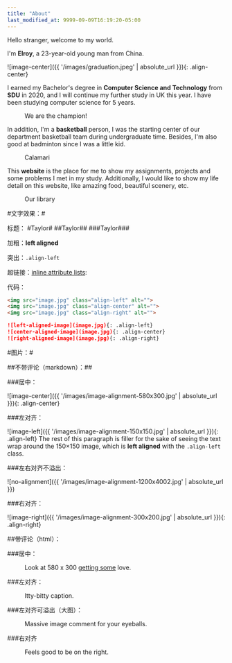 ```yaml
---
title: "About"
last_modified_at: 9999-09-09T16:19:20-05:00
---
```


Hello stranger, welcome to my world.

I'm **Elroy**, a 23-year-old young man from China.

![image-center]({{ '/images/graduation.jpeg' | absolute_url }}){: .align-center}

I earned my Bachelor's degree in **Computer Science and Technology** from **SDU** in 2020, and I will continue my further study in UK this year. I have been studying computer science for 5 years.

<figure class="align-right">
  <img src="{{ '/images/basketball_champion.jpg' | absolute_url }}" alt="">
  <figcaption>We are the champion!</figcaption>
</figure> 

In addition, I'm a **basketball** person, I was the starting center of our department basketball team during undergraduate time. Besides, I'm also good at badminton since I was a little kid.

<figure class="align-left">
  <img src="{{ '/images/Calamari.jpeg' | absolute_url }}" alt="">
  <figcaption>Calamari</figcaption>
</figure> 

This **website** is the place for me to show my assignments, projects and some problems I met in my study. Additionally, I would like to show my life detail on this website, like amazing food, beautiful scenery, etc.

<figure>
  <img src="{{ '/images/library.JPG' | absolute_url }}" alt="">
  <figcaption>Our library</figcaption>
</figure> 



#文字效果：#

标题：
#Taylor#
##Taylor##
###Taylor###

加粗：**left aligned**

突出：`.align-left`

超链接：[inline attribute lists](https://kramdown.gettalong.org/syntax.html#inline-attribute-lists):

代码：

```html
<img src="image.jpg" class="align-left" alt="">
<img src="image.jpg" class="align-center" alt="">
<img src="image.jpg" class="align-right" alt="">
```

```markdown
![left-aligned-image](image.jpg){: .align-left}
![center-aligned-image](image.jpg){: .align-center}
![right-aligned-image](image.jpg){: .align-right}
```


#图片：#

##不带评论（markdown）：##

###居中：

![image-center]({{ '/images/image-alignment-580x300.jpg' | absolute_url }}){: .align-center}

###左对齐：

![image-left]({{ '/images/image-alignment-150x150.jpg' | absolute_url }}){: .align-left} The rest of this paragraph is filler for the sake of seeing the text wrap around the 150×150 image, which is **left aligned** with the `.align-left` class.

###左右对齐不溢出：

![no-alignment]({{ '/images/image-alignment-1200x4002.jpg' | absolute_url }})

###右对齐：

![image-right]({{ '/images/image-alignment-300x200.jpg' | absolute_url }}){: .align-right}

##带评论（html）：

###居中：

<figure class="align-center">
  <a href="#"><img src="{{ '/images/image-alignment-580x300.jpg' | absolute_url }}" alt=""></a>
  <figcaption>Look at 580 x 300 <a href="#">getting some</a> love.</figcaption>
</figure> 

###左对齐：

<figure style="width: 150px" class="align-left">
  <img src="{{ '/images/image-alignment-150x150.jpg' | absolute_url }}" alt="">
  <figcaption>Itty-bitty caption.</figcaption>
</figure> 

###左对齐可溢出（大图）：

<figure style="width: 1200px">
  <img src="{{ '/images/image-alignment-1200x4002.jpg' | absolute_url }}" alt="">
  <figcaption>Massive image comment for your eyeballs.</figcaption>
</figure> 

###右对齐

<figure style="width: 300px" class="align-right">
  <img src="{{ '/images/image-alignment-300x200.jpg' | absolute_url }}" alt="">
  <figcaption>Feels good to be on the right.</figcaption>
</figure> 




